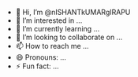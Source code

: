- 👋 Hi, I’m @nISHANTkUMARgIRAPU
- 👀 I’m interested in ...
- 🌱 I’m currently learning ...
- 💞️ I’m looking to collaborate on ...
- 📫 How to reach me ...
- 😄 Pronouns: ...
- ⚡ Fun fact: ...

<!---
nISHANTkUMARgIRAPU/nISHANTkUMARgIRAPU is a ✨ special ✨ repository because its `README.md` (this file) appears on your GitHub profile.
You can click the Preview link to take a look at your changes.
--->
